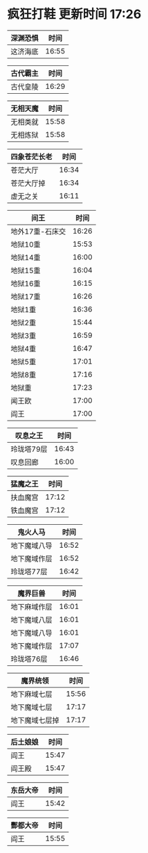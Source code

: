 # 疯狂打鞋 更新时间 17:26

| 深渊恐惧   | 时间    |
|--------|-------|
| 这济海底 | 16:55 |

| 古代霸主   | 时间    |
|--------|-------|
| 古代皇陵 | 16:29 |

| 无相天魔   | 时间    |
|--------|-------|
| 无相类就 | 15:58 |
| 无相炼狱 | 15:58 |

| 四象苍茫长老   | 时间    |
|--------|-------|
| 苍茫大厅 | 16:34 |
| 苍茫大厅掉 | 16:34 |
| 虚无之关 | 16:11 |

| 间王   | 时间    |
|--------|-------|
| 地外17重-石床交 | 16:26 |
| 地狱10重 | 15:53 |
| 地狱14重 | 16:00 |
| 地狱15重 | 16:04 |
| 地狱16重 | 16:15 |
| 地狱17重 | 16:26 |
| 地狱1重 | 16:36 |
| 地狱2重 | 15:44 |
| 地狱3重 | 16:59 |
| 地狱4重 | 16:47 |
| 地狱5重 | 17:01 |
| 地狱8重 | 17:16 |
| 地狱重 | 17:23 |
| 闻王欧 | 17:00 |
| 阎王 | 17:00 |

| 叹息之王   | 时间    |
|--------|-------|
| 玲珑塔79层 | 16:43 |
| 叹息回廊 | 16:00 |

| 猛魔之王   | 时间    |
|--------|-------|
| 扶血魔宫 | 17:12 |
| 铁血魔宫 | 17:12 |

| 鬼火人马   | 时间    |
|--------|-------|
| 地下魔域八导 | 16:52 |
| 地下魔域作层 | 16:52 |
| 玲珑塔77层 | 16:42 |

| 魔界巨兽   | 时间    |
|--------|-------|
| 地下麻域作层 | 16:01 |
| 地下魔域八层 | 16:01 |
| 地下魔域八导 | 16:01 |
| 地下魔域作层 | 17:07 |
| 玲珑塔76层 | 16:46 |

| 魔界统领   | 时间    |
|--------|-------|
| 地下麻域七层 | 15:56 |
| 地下魔域七层 | 17:17 |
| 地下魔域七层掉 | 17:17 |

| 后土娘娘   | 时间    |
|--------|-------|
| 阎王 | 15:47 |
| 阎王殿 | 15:47 |

| 东岳大帝   | 时间    |
|--------|-------|
| 阎王 | 15:42 |

| 酆都大帝   | 时间    |
|--------|-------|
| 阎王 | 15:55 |